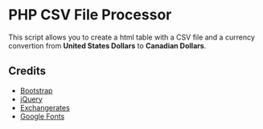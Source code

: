 # PHP CSV File Processor

This script allows you to create a html table with a CSV file and a currency convertion from **United States Dollars** to **Canadian Dollars**.


Credits
-------

* [Bootstrap](http://twitter.github.com/bootstrap/)
* [jQuery](http://www.jquery.com/)
* [Exchangerates](http://exchangeratesapi.io)
* [Google Fonts](https://fonts.google.com/)
